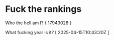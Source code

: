 # Fuck the rankings

Who the hell am I?
{ 17943028 }

What fucking year is it?
[ 2025-04-15T10:43:20Z ]
